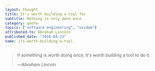 ```yaml
---
layout: thought
title: It's worth building a tool for
subtitle: Nothing is only done once
category: quote
topics: ["software engineering", "wisdom"]
attributed-to: Abraham Lincoln
published_date: "2016-04-23"
name: its-worth-building-a-tool
---
```

> If something is worth doing once, it's worth building a tool to do it.
>
> &mdash;<cite>Abraham Lincoln</cite>

